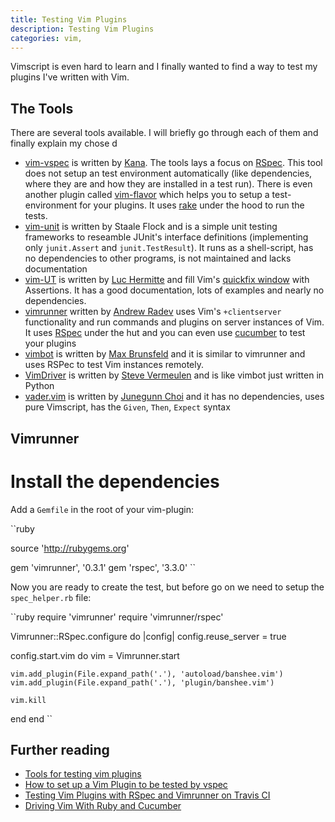 ```yaml
---
title: Testing Vim Plugins
description: Testing Vim Plugins
categories: vim,
---
```


Vimscript is even hard to learn and I finally wanted to find a way to test my plugins I've written with Vim.


## The Tools

There are several tools available. I will briefly go through each of them and finally explain my chose d


- [vim-vspec](https://github.com/kana/vim-vspec "vim-vspec") is written by [Kana](http://whileimautomaton.net/
"Kana"). The tools lays a focus on [RSpec](http://rspec.info/ "RSpec"). This tool does not setup an test environment
automatically (like dependencies, where they are and how they are installed in a test run). There is even another
plugin called [vim-flavor](https://github.com/kana/vim-flavor "vim-flavor") which helps you to setup a
test-environment for your plugins. It uses [rake](https://github.com/ruby/rake "rake") under the hood to run the tests.
- [vim-unit](http://dsummersl.github.io/vimunit/ "vim-unit") is written by Staale Flock and is a simple unit testing
frameworks to reseamble JUnit's interface definitions (implementing only `junit.Assert` and
`junit.TestResult`). It runs as a shell-script, has no dependencies to other programs, is not maintained and
lacks documentation
- [vim-UT](https://github.com/LucHermitte/vim-UT "vim-UT") is written by [Luc Hermitte](http://luchermitte.github.io/ "Luc Hermitte") and fill Vim's [quickfix window](http://vimdoc.sourceforge.net/htmldoc/quickfix.html "quickfix window") with Assertions. It has a good documentation, lots of examples and nearly no dependencies.
- [vimrunner](https://github.com/AndrewRadev/vimrunner "vimrunner") written by [Andrew Radev](http://andrewradev.com/ "Andrew Radev") uses Vim's `+clientserver` functionality and run commands and plugins on server instances of Vim. It uses [RSpec](http://rspec.info/ "RSpec") under the hut and you can even use [cucumber](https://github.com/AndrewRadev/cucumber-vimscript/blob/master/lib/cucumber/vimscript.rb "cucumber") to test your plugins
- [vimbot](https://github.com/maxbrunsfeld/vimbot "vimbot") is written by [Max Brunsfeld](https://github.com/maxbrunsfeld "Max Brunsfeld") and it is similar to vimrunner and uses RSPec to test Vim instances remotely.
- [VimDriver](https://github.com/svermeulen/VimDriver "VimDriver") is written by [Steve Vermeulen](https://github.com/svermeulen "Steve Vermeulen") and is like vimbot just written in Python
- [vader.vim](https://github.com/junegunn/vader.vim "vader.vim") is written by [Junegunn Choi](http://junegunn.kr/ "Junegunn Choi") and it has no dependencies, uses pure Vimscript, has the `Given`, `Then`, `Expect` syntax



## Vimrunner


# Install the dependencies

Add a `Gemfile` in the root of your vim-plugin:


``ruby

source 'http://rubygems.org'

gem 'vimrunner', '0.3.1'
gem 'rspec', '3.3.0'
``


Now you are ready to create the test, but before go on we need to setup the `spec_helper.rb` file:


``ruby
require 'vimrunner'
require 'vimrunner/rspec'

Vimrunner::RSpec.configure do |config|
  config.reuse_server = true

  config.start.vim do
    vim = Vimrunner.start

    vim.add_plugin(File.expand_path('.'), 'autoload/banshee.vim')
    vim.add_plugin(File.expand_path('.'), 'plugin/banshee.vim')

    vim.kill
  end
end
``


## Further reading

- [Tools for testing vim plugins](http://stackoverflow.com/questions/3029882/tools-for-testing-vim-plugins "Tools for testing vim plugins")
- [How to set up a Vim Plugin to be tested by vspec](http://whileimautomaton.net/2013/02/13211500 "How to set up a Vim Plugin to be tested by vspec")
- [Testing Vim Plugins with RSpec and Vimrunner on Travis CI](http://mudge.name/2012/04/18/testing-vim-plugins-on-travis-ci-with-rspec-and-vimrunner.html "Testing Vim Plugins with RSpec and Vimrunner on Travis CI")
- [Driving Vim With Ruby and Cucumber](http://andrewradev.com/2011/11/15/driving-vim-with-ruby-and-cucumber/ "Driving Vim With Ruby and Cucumber")

